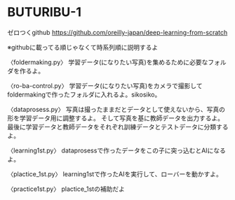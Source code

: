# BUTURIBU-1
ゼロつくgithub https://github.com/oreilly-japan/deep-learning-from-scratch

※githubに載ってる順じゃなくて時系列順に説明するよ

〈foldermaking.py〉
    学習データ(になりたい写真)を集めるために必要なフォルダを作るよ。

〈ro-ba-control.py〉
    学習データ(になりたい写真)をカメラで撮影してfoldermakingで作ったフォルダに入れるよ。sikosiko。

〈dataprosess.py〉
    写真は撮ったままだとデータとして使えないから、写真の形を学習データ用に調整するよ。
    そして写真を基に教師データを出力するよ。
    最後に学習データと教師データをそれぞれ訓練データとテストデータに分類するよ。

〈learning1st.py〉
    dataprosessで作ったデータをこの子に突っ込むとAIになるよ。

〈plactice_1st.py〉
    learning1stで作ったAIを実行して、ローバーを動かすよ。

〈practice1st.py〉
    plactice_1stの補助だよ

